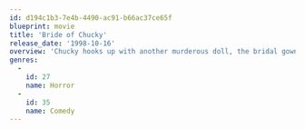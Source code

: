 ```yaml
---
id: d194c1b3-7e4b-4490-ac91-b66ac37ce65f
blueprint: movie
title: 'Bride of Chucky'
release_date: '1998-10-16'
overview: 'Chucky hooks up with another murderous doll, the bridal gown-clad Tiffany, for a Route 66 murder spree with their unwitting hosts.'
genres:
  -
    id: 27
    name: Horror
  -
    id: 35
    name: Comedy
---
```

